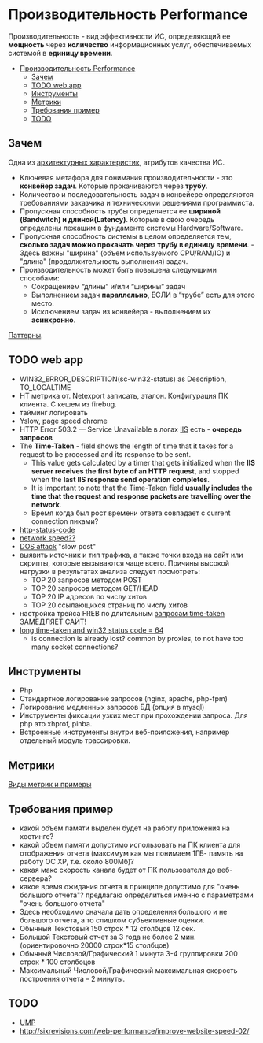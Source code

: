 # Производительность Performance

Производительность - вид эффективности ИС, определяющий ее __мощность__ через __количество__ информационных услуг, обеспечиваемых системой в __единицу времени__.

- [Производительность Performance](#производительность-performance)
  - [Зачем](#зачем)
  - [TODO web app](#todo-web-app)
  - [Инструменты](#инструменты)
  - [Метрики](#метрики)
  - [Требования пример](#требования-пример)
  - [TODO](#todo)

## Зачем

Одна из [архитектурных характеристик](../arch.ability.md), атрибутов качества ИС.

- Ключевая метафора для понимания производительности - это __конвейер задач__. Которые прокачиваются через __трубу__.
- Количество и последовательность задач в конвейере определяются требованиями заказчика и техническими решениями программиста.
- Пропускная способность трубы определяется ее __шириной (Bandwitch) и длиной(Latency)__. Которые в свою очередь определены лежащим в фундаменте системы Hardware/Software.
- Пропускная способность системы в целом определяется тем, __сколько задач можно прокачать через трубу в единицу времени__. - Здесь важны "ширина" (объем используемого CPU/RAM/IO) и "длина" (продолжительность выполнения) задач.
- Производительность может быть повышена следующими способами:
  - Сокращением “длины” и/или “ширины” задач
  - Выполнением задач __параллельно__, ЕСЛИ в “трубе” есть для этого место.
  - Исключением задач из конвейера - выполнением их __асинхронно__.

[Паттерны](../pattern/performance/pattern.perf.md).

## TODO web app

- WIN32_ERROR_DESCRIPTION(sc-win32-status) as Description, TO_LOCALTIME
- НТ метрика от. Netexport записать, эталон. Конфигурация ПК клиента. С кешем из firebug.
- тайминг логировать
- Yslow, page speed chrome
- HTTP Error 503.2 — Service Unavailable в логах [IIS](../../technology/iis.md) есть - __очередь запросов__
- The __Time-Taken__ - field shows the length of time that it takes for a request to be processed and its response to be sent.  
  - This value gets calculated by a timer that gets initialized when the __IIS server receives the first byte of an HTTP request__, and stopped when the __last IIS response send operation completes__.  
  - It is important to note that the Time-Taken field __usually includes the time that the request and response packets are travelling over the network__.
  - Время когда был рост времени ответа совпадает с current connection пиками?
- [http-status-code](https://support.microsoft.com/ru-ru/help/943891/the-http-status-code-in-iis-7.0,-iis-7.5,-and-iis-8.0)
- [network speed??](https://serverfault.com/questions/412419/iis-how-to-tell-if-a-slow-time-taken-is-due-to-a-slow-network-connection)
- [DOS attack](https://serverfault.com/questions/288262/dos-attack-slow-post-how-to-prevent-in-iis?rq=1) "slow post"
- выявить источник и тип трафика, а также точки входа на сайт или скрипты, которые вызываются чаще всего. Причины высокой нагрузки в результатах анализа следует посмотреть:  
  - TOP 20 запросов методом POST
  - TOP 20 запросов методом GET/HEAD
  - TOP 20 IP адресов по числу хитов
  - TOP 20 ссылающихся страниц по числу хитов
- настройка трейса FREB по длительным [запросам time-taken](https://blogs.msdn.microsoft.com/docast/2016/04/28/troubleshooting-iis-request-performance-slowness-issues-using-freb-tracing/) ЗАМЕДЛЯЕТ САЙТ!  
- [long time-taken and win32 status code = 64](https://forums.iis.net/t/1169411.aspx)
  - is connection is already lost? common by proxies, to not have too many socket connections?

## Инструменты

- Php
- Стандартное логирование запросов (nginx, apache, php-fpm)
- Логирование медленных запросов БД (опция в mysql)
- Инструменты фиксации узких мест при прохождении запроса. Для php это xhprof, pinba.
- Встроенные инструменты внутри веб-приложения, например отдельный модуль трассировки.

## Метрики

[Виды метрик и примеры](performance.metric.md)

## Требования пример

- какой объем памяти выделен будет на работу приложения на хостинге?
- какой объем памяти допустимо использовать на ПК клиента для отображения отчета (максимум как мы понимаем 1ГБ- память на работу ОС XP, т.е. около 800Мб)?
- какая макс скорость канала будет от ПК пользователя до веб-сервера?
- какое время ожидания отчета в принципе допустимо для "очень большого отчета"? предлагаю определиться именно с параметрами "очень большого отчета"
- Здесь необходимо сначала дать определения большого и не большого отчета, а то слишком субъективные оценки.
- Обычный Текстовый 150 строк * 12 столбцов 12 сек.
- Большой Текстовый отчет за 3 года не более 2 мин. (ориентировочно 20000 строк*15 столбцов)
- Обычный Числовой/Графический 1 минута 3-4 группировки 200 строк * 100 столбоцов
- Максимальный Числовой/Графический максимальная скорость построения отчета – 2 минуты.

## TODO

- [UMP](https://airtable.com/embed/shrj9QkstRkVlFW0i/tblzJXJYUlj4aCHaJ)
- http://sixrevisions.com/web-performance/improve-website-speed-02/
